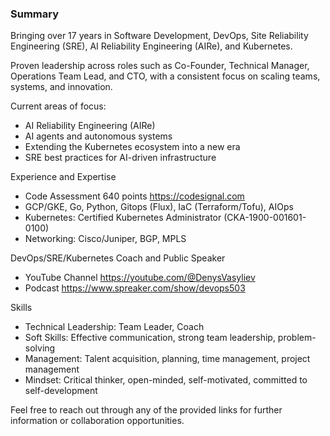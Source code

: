 ### Summary
Bringing over 17 years in Software Development, DevOps, Site Reliability Engineering (SRE), AI Reliability Engineering (AIRe), and Kubernetes.

Proven leadership across roles such as Co-Founder, Technical Manager, Operations Team Lead, and CTO, with a consistent focus on scaling teams, systems, and innovation.

Current areas of focus:
- AI Reliability Engineering (AIRe)
- AI agents and autonomous systems
- Extending the Kubernetes ecosystem into a new era
- SRE best practices for AI-driven infrastructure

Experience and Expertise

- Code Assessment 640 points https://codesignal.com
- GCP/GKE, Go, Python, Gitops (Flux), IaC (Terraform/Tofu), AIOps
- Kubernetes: Certified Kubernetes Administrator (CKA-1900-001601-0100)
- Networking: Cisco/Juniper, BGP, MPLS

DevOps/SRE/Kubernetes Coach and Public Speaker

- YouTube Channel https://youtube.com/@DenysVasyliev
- Podcast https://www.spreaker.com/show/devops503

Skills

 - Technical Leadership: Team Leader, Coach
 - Soft Skills: Effective communication, strong team leadership, problem-solving
 - Management: Talent acquisition, planning, time management, project management
 - Mindset: Critical thinker, open-minded, self-motivated, committed to self-development

Feel free to reach out through any of the provided links for further information or collaboration opportunities.
